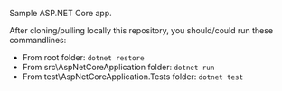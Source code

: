  Sample ASP.NET Core app.

After cloning/pulling locally this repository, you should/could run these commandlines:
- From root folder: `dotnet restore`
- From src\AspNetCoreApplication folder: `dotnet run`
- From test\AspNetCoreApplication.Tests folder: `dotnet test`
